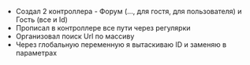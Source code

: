 - Создал 2 контроллера - Форум (..., для гостя, для пользователя) и Гость (все и Id)
- Прописал в контроллере все пути через регулярки
- Организовал поиск Url по массиву
- Через глобальную переменную я вытаскиваю ID и заменяю в параметрах
